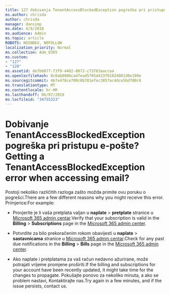 ```yaml
---
title: 127 dobivanja TenantAccessBlockedException pogreška pri pristupu e-pošte?
ms.author: chrisda
author: chrisda
manager: dansimp
ms.date: 4/9/2018
ms.audience: Admin
ms.topic: article
ROBOTS: NOINDEX, NOFOLLOW
localization_priority: Normal
ms.collection: Adm_O365
ms.custom:
- "127"
- "128"
ms.assetid: de7b6877-f3f9-4402-8072-c73783aaccaa
ms.openlocfilehash: 8c0ab0086ca47ead5705d423f01824081d0e109e
ms.sourcegitcommit: 4b7e478ce700c0b781efec3857ac4dce5bdf00c6
ms.translationtype: MT
ms.contentlocale: hr-HR
ms.lasthandoff: 06/07/2019
ms.locfileid: "34755323"
---
```

# <a name="getting-a-tenantaccessblockedexception-error-when-accessing-email"></a><span data-ttu-id="5eeed-102">Dobivanje TenantAccessBlockedException pogreška pri pristupu e-pošte?</span><span class="sxs-lookup"><span data-stu-id="5eeed-102">Getting a TenantAccessBlockedException error when accessing email?</span></span>

<span data-ttu-id="5eeed-103">Postoji nekoliko različitih razloga zašto možda primite ovu poruku o pogrešci.</span><span class="sxs-lookup"><span data-stu-id="5eeed-103">There are a few different reasons why you might receive this error.</span></span> <span data-ttu-id="5eeed-104">Primjerice:</span><span class="sxs-lookup"><span data-stu-id="5eeed-104">For example:</span></span>

- <span data-ttu-id="5eeed-105">Provjerite je li vaša pretplata valjan u **naplate** \> **pretplate** stranice u [Microsoft 365 admin centar](https://portal.office.com/adminportal/home#/subscriptions).</span><span class="sxs-lookup"><span data-stu-id="5eeed-105">Verify that your subscription is valid in the **Billing** \> **Subscriptions** page in the [Microsoft 365 admin center](https://portal.office.com/adminportal/home#/subscriptions).</span></span>

- <span data-ttu-id="5eeed-106">Potvrdite za bilo prekoračenim rokom obavijesti u **naplate** \> **sastavnicama** stranice u [Microsoft 365 admin centar](https://portal.office.com/adminportal/home#/billoverview).</span><span class="sxs-lookup"><span data-stu-id="5eeed-106">Check for any past due notifications in the **Billing** \> **Bills** page in the [Microsoft 365 admin center](https://portal.office.com/adminportal/home#/billoverview).</span></span>

- <span data-ttu-id="5eeed-107">Ako naplate i pretplatama za vaš račun nedavno ažurirane, može potrajati vrijeme promjene proširiti.</span><span class="sxs-lookup"><span data-stu-id="5eeed-107">If the billing and subscriptions for your account have been recently updated, it might take time for the changes to propagate.</span></span> <span data-ttu-id="5eeed-108">Pokušajte ponovo za nekoliko minuta, a ako se problem nastavi, Kontaktirajte nas.</span><span class="sxs-lookup"><span data-stu-id="5eeed-108">Try again in a few minutes, and if the issue persists, contact us.</span></span>
